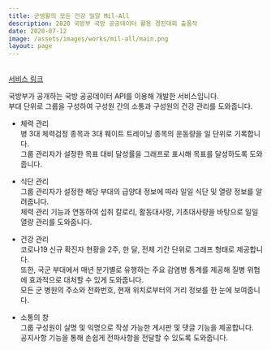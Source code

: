 ```yaml
---
title: 군생활의 모든 건강 밀알 Mil-All
description: 2020 국방부 국방 공공데이터 활용 경진대회 출품작
date: 2020-07-12
image: /assets/images/works/mil-all/main.png
layout: page
---
```

<br>
<i class='fas fa-link'></i>
<a class='content-link' target="_blank" href='https://mil-all.luftaquila.io'>서비스 링크</a>

국방부가 공개하는 국방 공공데이터 API를 이용해 개발한 서비스입니다.  
부대 단위로 그룹을 구성하여 구성원 간의 소통과 구성원의 건강 관리를 도와줍니다.  

* 체력 관리  
병 3대 체력검정 종목과 3대 웨이트 트레이닝 종목의 운동량을 일 단위로 기록합니다.  
그룹 관리자가 설정한 목표 대비 달성률을 그래프로 표시해 목표를 달성하도록 도와줍니다.

* 식단 관리  
그룹 관리자가 설정한 해당 부대의 급양대 정보에 따라 일일 식단 및 열량 정보를 알려줍니다.  
체력 관리 기능과 연동하여 섭취 칼로리, 활동대사량, 기초대사량을 바탕으로 일일 열량 관리를 도와줍니다.

* 건강 관리  
코로나19 신규 확진자 현황을 2주, 한 달, 전체 기간 단위로 그래프 형태로 제공합니다.  
또한, 국군 부대에서 매년 분기별로 유행하는 주요 감염병 통계를 제공해 질병 위협에 효과적으로 대처할 수 있게 도와줍니다.  
모든 군 병원의 주소와 전화번호, 현재 위치로부터의 거리 정보를 한 눈에 보여줍니다.

* 소통의 창  
그룹 구성원이 실명 및 익명으로 작성 가능한 게시판 및 댓글 기능을 제공합니다.  
공지사항 기능을 통해 손쉽게 전파사항을 전달할 수 있도록 도와줍니다.
